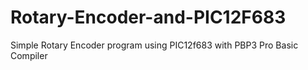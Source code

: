 # Rotary-Encoder-and-PIC12F683
Simple Rotary Encoder program using PIC12f683 with PBP3 Pro Basic Compiler
